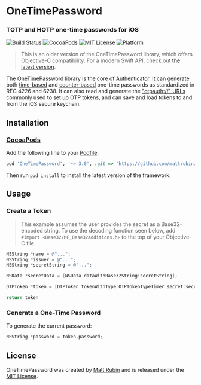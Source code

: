 # OneTimePassword
### TOTP and HOTP one-time passwords for iOS

[![Build Status](https://travis-ci.org/mattrubin/OneTimePassword.svg?branch=objc)](https://travis-ci.org/mattrubin/OneTimePassword?branch=objc)
[![CocoaPods](https://img.shields.io/cocoapods/v/OneTimePassword.svg)](https://cocoapods.org/pods/OneTimePassword)
[![MIT License](http://img.shields.io/badge/license-mit-989898.svg)](https://github.com/mattrubin/OneTimePassword/blob/master/LICENSE.md)
[![Platform](https://img.shields.io/cocoapods/p/OneTimePassword.svg)](http://cocoadocs.org/docsets/OneTimePassword)

> This is an older version of the OneTimePassword library, which offers Objective-C compatibility. For a modern Swift API, check out [the latest version](https://github.com/mattrubin/OneTimePassword).

The [OneTimePassword](https://github.com/mattrubin/OneTimePassword) library is the core of [Authenticator](http://mattrubin.me/authenticator/). It can generate both [time-based](https://tools.ietf.org/html/rfc6238) and [counter-based](https://tools.ietf.org/html/rfc4226) one-time passwords as standardized in RFC 4226 and 6238. It can also read and generate the ["otpauth://" URLs](https://code.google.com/p/google-authenticator/wiki/KeyUriFormat) commonly used to set up OTP tokens, and can save and load tokens to and from the iOS secure keychain.

## Installation

### [CocoaPods][]

Add the following line to your [Podfile][]:

````ruby
pod 'OneTimePassword', '~> 3.0', :git => 'https://github.com/mattrubin/OneTimePassword.git', :branch => 'objc'
````

Then run `pod install` to install the latest version of the framework.

[CocoaPods]: https://cocoapods.org
[Podfile]: https://guides.cocoapods.org/using/the-podfile.html

## Usage

### Create a Token

> This example assumes the user provides the secret as a Base32-encoded string. To use the decoding function seen below, add `#import <Base32/MF_Base32Additions.h>` to the top of your Objective-C file.

````objective-c
NSString *name = @"...";
NSString *issuer = @"...";
NSString *secretString = @"...";

NSData *secretData = [NSData dataWithBase32String:secretString];

OTPToken *token = [OTPToken tokenWithType:OTPTokenTypeTimer secret:secretData name:name issuer:issuer ];

return token
````

### Generate a One-Time Password

To generate the current password:

````objective-c
NSString *password = token.password;
````

## License
OneTimePassword was created by [Matt Rubin](http://mattrubin.me) and is released under the [MIT License](LICENSE.md).

